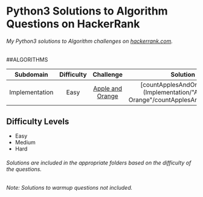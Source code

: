 # Python3 Solutions to Algorithm Questions on HackerRank

###### My Python3 solutions to Algorithm challenges on [hackerrank.com](https://hackerrank.com). 

##ALGORITHMS

Subdomain | Difficulty | Challenge | Solution
:-------------------------: | :----------: | :------------------------------------------: | :------------------------------------------:
Implementation | Easy | [Apple and Orange](https://www.hackerrank.com/challenges/apple-and-orange/problem) | [countApplesAndOranges.py](Implementation/"Apple and Orange"/countApplesAndOranges.py)

## Difficulty Levels

* Easy
* Medium
* Hard



###### Solutions are included in the appropriate folders based on the difficulty of the questions.



###### Note: Solutions to warmup questions not included.
